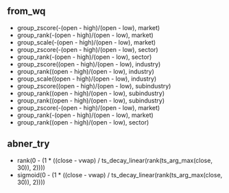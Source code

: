 ## from_wq
* group_zscore(-(open - high)/(open - low), market)
* group_rank(-(open - high)/(open - low), market)
* group_scale(-(open - high)/(open - low), market)
* group_zscore(-(open - high)/(open - low), sector)
* group_rank(-(open - high)/(open - low), sector)
* group_zscore((open - high)/(open - low), industry)
* group_rank((open - high)/(open - low), industry)
* group_scale((open - high)/(open - low), industry)
* group_zscore((open - high)/(open - low), subindustry)
* group_rank((open - high)/(open - low), subindustry)
* group_rank((open - high)/(open - low), subindustry)
* group_zscore(-(open - high)/(open - low), market)
* group_rank(-(open - high)/(open - low), market)
* group_rank((open - high)/(open - low), sector)

## abner_try
* rank(0 - (1 * ((close - vwap) / ts_decay_linear(rank(ts_arg_max(close, 30)), 2))))
* sigmoid(0 - (1 * ((close - vwap) / ts_decay_linear(rank(ts_arg_max(close, 30)), 2))))
